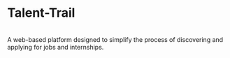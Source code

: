 # Talent-Trail
<br>
A web-based platform designed to simplify the process of discovering and applying for jobs and internships.
